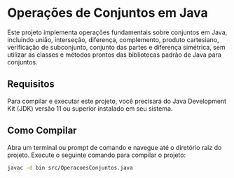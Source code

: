 # Operações de Conjuntos em Java

Este projeto implementa operações fundamentais sobre conjuntos em Java, incluindo união, interseção, diferença, complemento, produto cartesiano, verificação de subconjunto, conjunto das partes e diferença simétrica, sem utilizar as classes e métodos prontos das bibliotecas padrão de Java para conjuntos.

## Requisitos

Para compilar e executar este projeto, você precisará do Java Development Kit (JDK) versão 11 ou superior instalado em seu sistema.

## Como Compilar

Abra um terminal ou prompt de comando e navegue até o diretório raiz do projeto. Execute o seguinte comando para compilar o projeto:

```bash
javac -d bin src/OperacoesConjuntos.java

